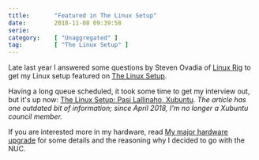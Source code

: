 ```yaml
---
title:       "Featured in The Linux Setup"
date:        2018-11-08 09:39:58
serie:       
category:    [ "Unaggregated" ]
tag:         [ "The Linux Setup" ]
---
```


Late last year I answered some questions by Steven Ovadia of [Linux Rig](https://linuxrig.com/) to get my Linux setup featured on [The Linux Setup](https://linuxrig.com/the-linux-setup/).

Having a long queue scheduled, it took some time to get my interview out, but it's up now: [The Linux Setup: Pasi Lallinaho, Xubuntu](https://linuxrig.com/2018/11/07/the-linux-setup-pasi-lallinaho-xubuntu/). *The article has one outdated bit of information; since April 2018, I'm no longer a Xubuntu council member.*

If you are interested more in my hardware, read [My major hardware upgrade](https://open.knome.fi/2018/08/27/my-major-hardware-upgrade/) for some details and the reasoning why I decided to go with the NUC.
